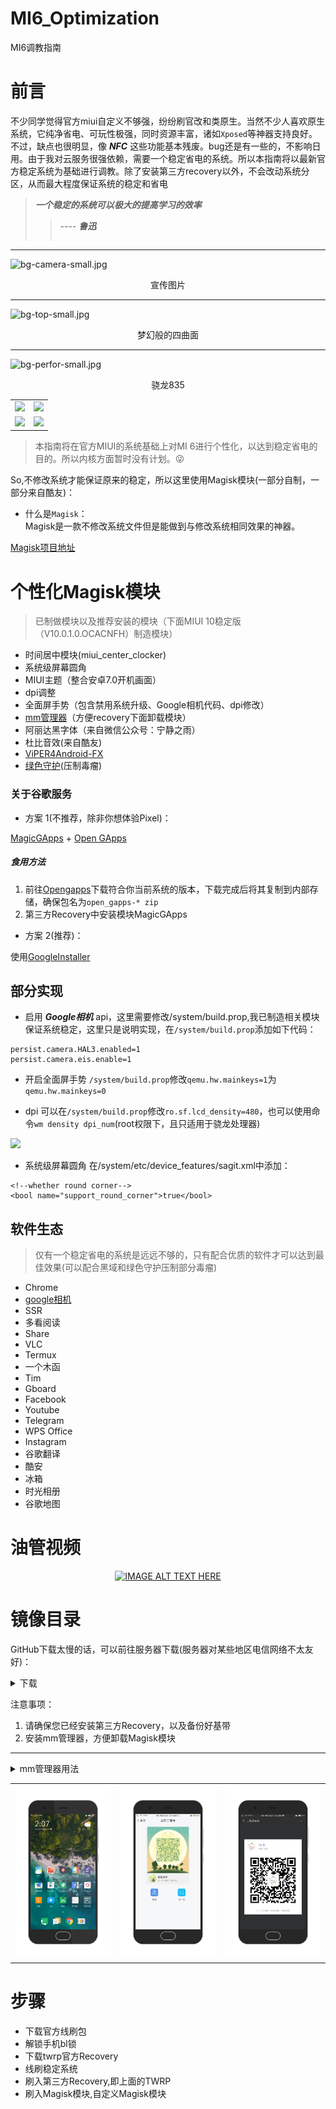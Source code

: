 # MI6_Optimization
MI6调教指南

# 前言
不少同学觉得官方miui自定义不够强，纷纷刷官改和类原生。当然不少人喜欢原生系统，它纯净省电、可玩性极强，同时资源丰富，诸如` Xposed `等神器支持良好。不过，缺点也很明显，像 ***NFC*** 这些功能基本残废。bug还是有一些的，不影响日用。由于我对云服务很强依赖，需要一个稳定省电的系统。所以本指南将以最新官方稳定系统为基础进行调教。除了安装第三方recovery以外，不会改动系统分区，从而最大程度保证系统的稳定和省电

> ***一个稳定的系统可以极大的提高学习的效率***
>> ---- ***鲁迅***
>>> ~~~帮我压好鲁迅的棺材盖😳🤪~~~
--- 
![bg-camera-small.jpg](https://i.loli.net/2018/08/15/5b7435e9a260b.jpg)
<div align=center><a>宣传图片</a></div>    

--- 
![bg-top-small.jpg](https://i.loli.net/2018/08/15/5b7435e988976.jpg)
<div align=center><a>梦幻般的四曲面</a></div>    

--- 
![bg-perfor-small.jpg](https://i.loli.net/2018/08/15/5b7435e98718a.jpg)
<div align=center><a>骁龙835</a></div>    

<table>
<tr>
   <td><img src="https://i.loli.net/2018/08/17/5b7620d502033.jpg"></td>
   <td><img src="https://i.loli.net/2018/08/17/5b7620d52bc1c.jpg"></td>
</tr>
<tr>
   <td><img src="https://i.loli.net/2018/08/17/5b7620d5361d7.jpg"></td>
   <td><img src="https://i.loli.net/2018/08/15/5b7435e9266eb.jpg"></td>
</tr>
</table>

> 本指南将在官方MIUI的系统基础上对MI 6进行个性化，以达到稳定省电的目的。所以内核方面暂时没有计划。😜


So,不修改系统才能保证原来的稳定，所以这里使用Magisk模块(一部分自制，一部分来自酷友)：

- 什么是` Magisk `：   
Magisk是一款不修改系统文件但是能做到与修改系统相同效果的神器。

[Magisk项目地址](https://github.com/topjohnwu/Magisk)

# 个性化Magisk模块
> 已制做模块以及推荐安装的模块（下面MIUI 10稳定版（V10.0.1.0.OCACNFH）制造模块）
- 时间居中模块(miui_center_clocker)
- 系统级屏幕圆角
- MIUI主题（整合安卓7.0开机画面）
- dpi调整
- 全面屏手势（包含禁用系统升级、Google相机代码、dpi修改）
- [mm管理器](https://github.com/Magisk-Modules-Repo/Magisk-Manager-for-Recovery-Mode)（方便recovery下面卸载模块）
- 阿丽达黑字体（来自微信公众号：宁静之雨）
- 杜比音效(来自酷友)
- [ViPER4Android-FX](https://github.com/Magisk-Modules-Repo/ViPER4Android-FX)
- [绿色守护](https://github.com/Magisk-Modules-Repo/Greenify4Magisk)(压制毒瘤)

### 关于谷歌服务
- 方案 1(不推荐，除非你想体验Pixel)：

[MagicGApps](https://github.com/Magisk-Modules-Repo/MagicGApps) + [Open GApps](https://github.com/opengapps/opengapps)

##### 食用方法
1. 前往[Opengapps](http://opengapps.org/)下载符合你当前系统的版本，下载完成后将其复制到内部存储，确保包名为` open_gapps-* zip `
2. 第三方Recovery中安装模块MagicGApps


- 方案 2(推荐)：

使用[GoogleInstaller](//googleinstaller.org)

## 部分实现
- 启用 ***Google相机*** api，这里需要修改/system/build.prop,我已制造相关模块保证系统稳定，这里只是说明实现，在` /system/build.prop `添加如下代码：

```
persist.camera.HAL3.enabled=1
persist.camera.eis.enable=1
```
- 开启全面屏手势
` /system/build.prop `修改` qemu.hw.mainkeys=1 `为` qemu.hw.mainkeys=0 `

- dpi
可以在` /system/build.prop `修改` ro.sf.lcd_density=480 `，也可以使用命令` wm density dpi_num `(root权限下，且只适用于骁龙处理器)

![](https://www.youtube.com/watch?v=y4oQiD3MoMM)

- 系统级屏幕圆角
在/system/etc/device_features/sagit.xml中添加：

```
<!--whether round corner--> 
<bool name="support_round_corner">true</bool>
```

## 软件生态
> 仅有一个稳定省电的系统是远远不够的，只有配合优质的软件才可以达到最佳效果(可以配合黑域和绿色守护压制部分毒瘤)

- Chrome
- [google相机](https://www.celsoazevedo.com/files/android/google-camera/f/MGC_5.2.022_1.0.apk)
- SSR
- 多看阅读
- Share
- VLC
- Termux
- 一个木函
- Tim
- Gboard
- Facebook
- Youtube
- Telegram
- WPS Office
- Instagram
- 谷歌翻译
- 酷安
- 冰箱
- 时光相册
- 谷歌地图

# 油管视频
<div align=center>
   
[![IMAGE ALT TEXT HERE](http://img.youtube.com/vi/y4oQiD3MoMM/0.jpg)](http://www.youtube.com/watch?v=y4oQiD3MoMM)

</div>


# 镜像目录

GitHub下载太慢的话，可以前往服务器下载(服务器对某些地区电信网络不太友好)：  

<details><summary>下载</summary><a href="//file.ourfor.top">目录</a></details>

注意事项：
1. 请确保您已经安装第三方Recovery，以及备份好基带
2. 安装mm管理器，方便卸载Magisk模块
--- 

<details>
   <summary>mm管理器用法</summary>
   
   1.重启进入Recovery，打开  ***Terminal***   
   
   2.执行` cd /data/media `
   
   3.使用` ./mm `来使用mm管理器
   
</details>  
 
 <table>
  <tr>
    <td><img src=docs/desktop.png></td>
    <td><img src=docs/qq_add.png></td>
    <td><img src=docs/wechat_add.png></td>
  </tr>
</table>
 
# 步骤

- 下载官方线刷包
- 解锁手机bl锁
- 下载twrp官方Recovery
- 线刷稳定系统
- 刷入第三方Recovery,即上面的TWRP
- 刷入Magisk模块,自定义Magisk模块
